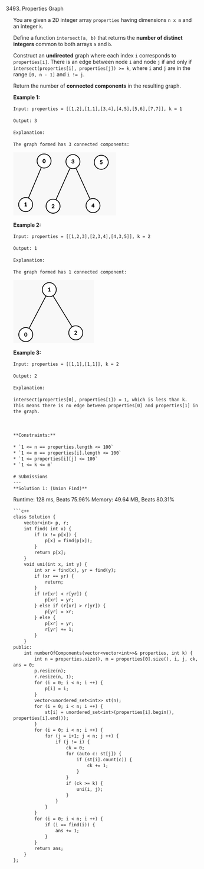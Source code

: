 3493. Properties Graph

You are given a 2D integer array `properties` having dimensions `n x m` and an integer `k`.

Define a function `intersect(a, b)` that returns the **number of distinct integers** common to both arrays `a` and `b`.

Construct an **undirected** graph where each index `i` corresponds to `properties[i]`. There is an edge between node `i` and node `j` if and only if `intersect(properties[i], properties[j]) >= k`, where `i` and `j` are in the range `[0, n - 1]` and `i != j`.

Return the number of **connected components** in the resulting graph.

 

**Example 1:**
```
Input: properties = [[1,2],[1,1],[3,4],[4,5],[5,6],[7,7]], k = 1

Output: 3

Explanation:

The graph formed has 3 connected components:
```
![3493_image.png](img/3493_image.png)

**Example 2:**
```
Input: properties = [[1,2,3],[2,3,4],[4,3,5]], k = 2

Output: 1

Explanation:

The graph formed has 1 connected component:
```
![3493_image.png](img/3493_screenshot-from-2025-02-27-23-58-34.png)

**Example 3:**
```
Input: properties = [[1,1],[1,1]], k = 2

Output: 2

Explanation:

intersect(properties[0], properties[1]) = 1, which is less than k. This means there is no edge between properties[0] and properties[1] in the graph.

 

**Constraints:**

* `1 <= n == properties.length <= 100`
* `1 <= m == properties[i].length <= 100`
* `1 <= properties[i][j] <= 100`
* `1 <= k <= m`

# SUbmissions
---
**Solution 1: (Union Find)**
```
Runtime: 128 ms, Beats 75.96%
Memory: 49.64 MB, Beats 80.31%
```
```c++
class Solution {
    vector<int> p, r;
    int find( int x) {
        if (x != p[x]) {
            p[x] = find(p[x]);
        }
        return p[x];
    }
    void uni(int x, int y) {
        int xr = find(x), yr = find(y);
        if (xr == yr) {
            return;
        }
        if (r[xr] < r[yr]) {
            p[xr] = yr;
        } else if (r[xr] > r[yr]) {
            p[yr] = xr;
        } else {
            p[xr] = yr;
            r[yr] += 1;
        }
    }
public:
    int numberOfComponents(vector<vector<int>>& properties, int k) {
        int n = properties.size(), m = properties[0].size(), i, j, ck, ans = 0;
        p.resize(n);
        r.resize(n, 1);
        for (i = 0; i < n; i ++) {
            p[i] = i;
        }
        vector<unordered_set<int>> st(n);
        for (i = 0; i < n; i ++) {
            st[i] = unordered_set<int>(properties[i].begin(), properties[i].end());
        }
        for (i = 0; i < n; i ++) {
            for (j = i+1; j < n; j ++) {
                if (j != i) {
                    ck = 0;
                    for (auto c: st[j]) {
                        if (st[i].count(c)) {
                            ck += 1;
                        }
                    }
                    if (ck >= k) {
                        uni(i, j);
                    }
                } 
            }
        }
        for (i = 0; i < n; i ++) {
            if (i == find(i)) {
                ans += 1;
            }
        }
        return ans;
    }
};
```
